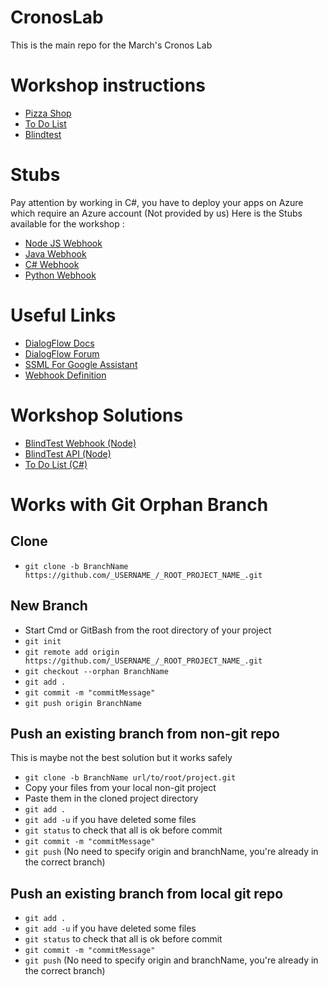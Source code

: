 # CronosLab

This is the main repo for the March's Cronos Lab

# Workshop instructions

* [Pizza Shop]()
* [To Do List]()
* [Blindtest]()

# Stubs

Pay attention by working in C#, you have to deploy your apps on Azure which require an Azure account (Not provided by us)
Here is the Stubs available for the workshop :
* [Node JS Webhook](https://github.com/Gillariel/CronosLab/tree/Node_Webhook_Stub)
* [Java Webhook](https://github.com/Gillariel/CronosLab/tree/Java_Webhook_Stub) 
* [C# Webhook](https://github.com/Gillariel/CronosLab/tree/C#_Webhook_Stub) 
* [Python Webhook](https://github.com/Gillariel/CronosLab/tree/Python_Webhook_Stub) 

# Useful Links

* [DialogFlow Docs](https://dialogflow.com/docs/getting-started/basics)
* [DialogFlow Forum](https://productforums.google.com/forum/#!forum/dialogflow)
* [SSML For Google Assistant](https://developers.google.com/actions/reference/ssml)
* [Webhook Definition](https://en.wikipedia.org/wiki/Webhook)

# Workshop Solutions

* [BlindTest Webhook (Node)](https://github.com/Gillariel/CronosLab/tree/Blindtest_Webhook)
* [BlindTest API (Node)](https://github.com/Gillariel/CronosLab/tree/Blindtest_API)
* [To Do List (C#)](https://github.com/Gillariel/CronosLab/tree/C#_ToDo)

# Works with Git Orphan Branch

## Clone

* `git clone -b BranchName https://github.com/_USERNAME_/_ROOT_PROJECT_NAME_.git`	

## New Branch

* Start Cmd or GitBash from the root directory of your project 
* `git init`
* `git remote add origin https://github.com/_USERNAME_/_ROOT_PROJECT_NAME_.git`
* `git checkout --orphan BranchName` 
* `git add .`
* `git commit -m "commitMessage"`
* `git push origin BranchName`

## Push an existing branch from non-git repo

This is maybe not the best solution but it works safely

* `git clone -b BranchName url/to/root/project.git`
* Copy your files from your local non-git project 
* Paste them in the cloned project directory
* `git add .`
* `git add -u` if you have deleted some files
* `git status` to check that all is ok before commit
* `git commit -m "commitMessage"`
* `git push` (No need to specify origin and branchName, you're already in the correct branch)

## Push an existing branch from local git repo

* `git add .`
* `git add -u` if you have deleted some files
* `git status` to check that all is ok before commit
* `git commit -m "commitMessage"`
* `git push` (No need to specify origin and branchName, you're already in the correct branch)
